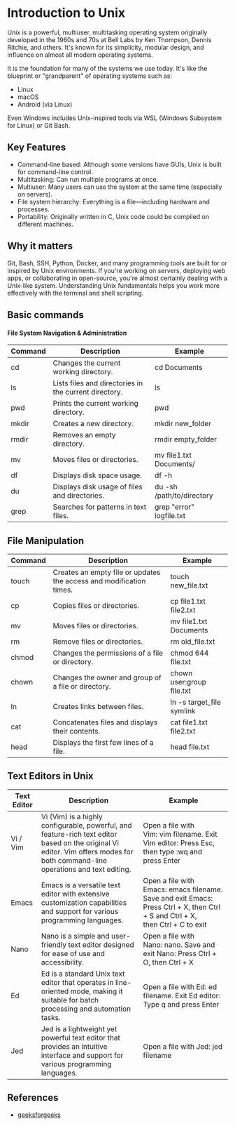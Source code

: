 # Introduction to Unix

Unix is a powerful, multiuser, multitasking operating system originally developed in the 1960s and 70s at Bell Labs by Ken Thompson, Dennis Ritchie, and others. It's known for its simplicity, modular design, and influence on almost all modern operating systems.

It is the foundation for many of the systems we use today. It's like the blueprint or "grandparent" of operating systems such as:
- Linux
- macOS
- Android (via Linux)

Even Windows includes Unix-inspired tools via WSL (Windows Subsystem for Linux) or Git Bash.

## Key Features
- Command-line based: Although some versions have GUIs, Unix is built for command-line control.
- Multitasking: Can run multiple programs at once.
- Multiuser: Many users can use the system at the same time (especially on servers).
- File system hierarchy: Everything is a file—including hardware and processes.
- Portability: Originally written in C, Unix code could be compiled on different machines.

## Why it matters
Git, Bash, SSH, Python, Docker, and many programming tools are built for or inspired by Unix environments. If you're working on servers, deploying web apps, or collaborating in open-source, you're almost certainly dealing with a Unix-like system. Understanding Unix fundamentals helps you work more effectively with the terminal and shell scripting.

## Basic commands

#### File System Navigation & Administration

| Command | Description                                           | Example                   |
|---------|-------------------------------------------------------|---------------------------|
| cd      | Changes the current working directory.                | cd Documents              |
| ls      | Lists files and directories in the current directory. | ls                        |
| pwd     | Prints the current working directory.                 | pwd                       |
| mkdir   | Creates a new directory.                              | mkdir new_folder          |
| rmdir   | Removes an empty directory.                           | rmdir empty_folder        |
| mv      | Moves files or directories.                           | mv file1.txt Documents/   |
| df      | Displays disk space usage.                            | df -h                     |
| du      | Displays disk usage of files and directories.         | du -sh /path/to/directory |
| grep	  | Searches for patterns in text files.                  | grep "error" logfile.txt  |

## File Manipulation

| Command | Description                                                         | Example                    |
|---------|---------------------------------------------------------------------|----------------------------|
| touch   | Creates an empty file or updates the access and modification times. | touch new_file.txt         |
| cp      | Copies files or directories.                                        | cp file1.txt file2.txt     |
| mv      | Moves files or directories.                                         | mv file1.txt Documents     |
| rm      | Remove files or directories.                                        | rm old_file.txt            |
| chmod   | Changes the permissions of a file or directory.                     | chmod 644 file.txt         |
| chown   | Changes the owner and group of a file or directory.                 | chown user:group file.txt  |
| ln      | Creates links between files.                                        | ln -s target_file symlink  |
| cat     | Concatenates files and displays their contents.                     | cat file1.txt file2.txt    |
| head    | Displays the first few lines of a file.                             | head file.txt              |


## Text Editors in Unix

| Text Editor | Description | Example |
|-------------|-------------|---------|
| Vi / Vim    | Vi (Vim) is a highly configurable, powerful, and feature-rich text editor based on the original Vi editor. Vim offers modes for both command-line operations and text editing. | Open a file with Vim: vim filename. Exit Vim editor: Press Esc, then type :wq and press Enter                               |
| Emacs       | Emacs is a versatile text editor with extensive customization capabilities and support for various programming languages.                                                      | Open a file with Emacs: emacs filename. Save and exit Emacs: Press Ctrl + X, then Ctrl + S and Ctrl + X, then Ctrl + C to exit  |
| Nano        | Nano is a simple and user-friendly text editor designed for ease of use and accessibility.                                                                                     | Open a file with Nano: nano. Save and exit Nano: Press Ctrl + O, then Ctrl + X                                       |
| Ed          | Ed is a standard Unix text editor that operates in line-oriented mode, making it suitable for batch processing and automation tasks.                                           | Open a file with Ed: ed filename. Exit Ed editor: Type q and press Enter                                                  |
| Jed         | Jed is a lightweight yet powerful text editor that provides an intuitive interface and support for various programming languages.                                              | Open a file with Jed: jed filename                                                      |


## References
- [geeksforgeeks](https://www.geeksforgeeks.org/linux-unix/essential-linuxunix-commands/)